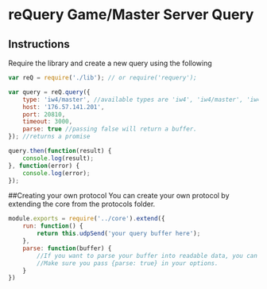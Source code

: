 # reQuery Game/Master Server Query

## Instructions
Require the library and create a new query using the following

```js
var reQ = require('./lib'); // or require('requery');

var query = reQ.query({
    type: 'iw4/master', //available types are 'iw4', 'iw4/master', 'iw4/players' for now.
    host: '176.57.141.201',
    port: 20810,
    timeout: 3000,
    parse: true //passing false will return a buffer.
}); //returns a promise

query.then(function(result) {
    console.log(result);
}, function(error) {
    console.log(error);
});
```

##Creating your own protocol
You can create your own protocol by extending the core from the protocols folder.

```js
module.exports = require('../core').extend({
    run: function() {
        return this.udpSend('your query buffer here');
    },
    parse: function(buffer) {
        //If you want to parse your buffer into readable data, you can do it here.
        //Make sure you pass {parse: true} in your options.
    }
})
```
